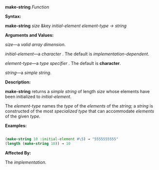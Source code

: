 **make-string** *Function* 



**Syntax:** 



**make-string** *size* &amp;key *initial-element element-type → string* 



**Arguments and Values:** 



*size*—a *valid array dimension*. 



*initial-element*—a *character* . The default is *implementation-dependent*. 



*element-type*—a *type specifier* . The default is **character**. 



*string*—a *simple string*. 



**Description:** 



**make-string** returns a *simple string* of length *size* whose elements have been initialized to *initial-element*. 



The *element-type* names the *type* of the *elements* of the *string*; a *string* is constructed of the most *specialized type* that can accommodate *elements* of the given *type*. 



**Examples:**
```lisp
 
(make-string 10 :initial-element #\5) → "5555555555" 
(length (make-string 10)) → 10 

```
**Affected By:** 



The *implementation*. 







 



 





